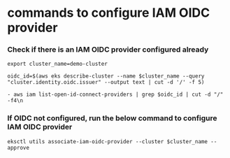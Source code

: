 # commands to configure IAM OIDC provider 

### Check if there is an IAM OIDC provider configured already
```
export cluster_name=demo-cluster
```

```
oidc_id=$(aws eks describe-cluster --name $cluster_name --query "cluster.identity.oidc.issuer" --output text | cut -d '/' -f 5) 
```

```
- aws iam list-open-id-connect-providers | grep $oidc_id | cut -d "/" -f4\n 
```

### If OIDC not configured, run the below command to configure IAM OIDC provider

```
eksctl utils associate-iam-oidc-provider --cluster $cluster_name --approve
```

